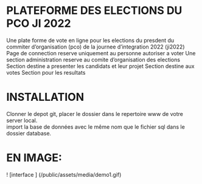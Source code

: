 # PLATEFORME DES ELECTIONS DU PCO JI 2022
Une plate forme de vote en ligne pour les elections du presdent du commiter d’organisation (pco) de la journee d’integration 2022 (ji2022)
Page de connection reserve uniquement au personne autoriser a voter
Une section administration reserve au comite d’organisation des elections
Section destine a presenter les candidats et leur projet
Section destine aux votes
Section pour les resultats
# INSTALLATION
Clonner le depot git, placer le dossier dans le repertoire www de votre server local. <br> import la base de données avec le même nom que le fichier sql dans le dossier database. <br>
# EN IMAGE:
! [interface ] (/public/assets/media/demo1.gif)